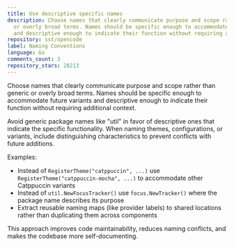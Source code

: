 ```yaml
---
title: Use descriptive specific names
description: Choose names that clearly communicate purpose and scope rather than generic
  or overly broad terms. Names should be specific enough to accommodate future variants
  and descriptive enough to indicate their function without requiring additional context.
repository: sst/opencode
label: Naming Conventions
language: Go
comments_count: 3
repository_stars: 28213
---
```


Choose names that clearly communicate purpose and scope rather than generic or overly broad terms. Names should be specific enough to accommodate future variants and descriptive enough to indicate their function without requiring additional context.

Avoid generic package names like "util" in favor of descriptive ones that indicate the specific functionality. When naming themes, configurations, or variants, include distinguishing characteristics to prevent conflicts with future additions.

Examples:
- Instead of `RegisterTheme("catppuccin", ...)` use `RegisterTheme("catppuccin-mocha", ...)` to accommodate other Catppuccin variants
- Instead of `util.NewFocusTracker()` use `focus.NewTracker()` where the package name describes its purpose
- Extract reusable naming maps (like provider labels) to shared locations rather than duplicating them across components

This approach improves code maintainability, reduces naming conflicts, and makes the codebase more self-documenting.